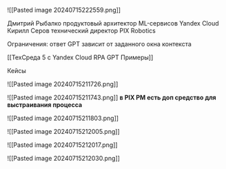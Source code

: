 

![[Pasted image 20240715222559.png]]

Дмитрий Рыбалко продуктовый архитектор ML-сервисов Yandex Cloud
Кирилл Серов технический директор PIX Robotics

Ограничения: ответ GPT зависит от заданного окна контекста

[[ТехСреда 5 с Yandex Cloud RPA GPT Примеры]]

Кейсы


![[Pasted image 20240715211726.png]]





![[Pasted image 20240715211743.png]]
**в PIX PM есть доп средство для выстраивания процесса**



![[Pasted image 20240715211803.png]]



![[Pasted image 20240715212005.png]]



![[Pasted image 20240715212017.png]]




![[Pasted image 20240715212030.png]]

